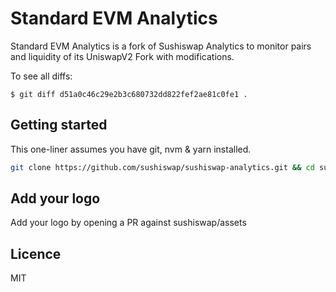# Standard EVM Analytics

Standard EVM Analytics is a fork of Sushiswap Analytics to monitor pairs and liquidity of its UniswapV2 Fork with modifications.

To see all diffs:

```
$ git diff d51a0c46c29e2b3c680732dd822fef2ae81c0fe1 .
```

## Getting started

This one-liner assumes you have git, nvm & yarn installed.

```sh
git clone https://github.com/sushiswap/sushiswap-analytics.git && cd sushiswap-analytics && nvm use && yarn && yarn dev
```

## Add your logo

Add your logo by opening a PR against sushiswap/assets

## Licence

MIT
